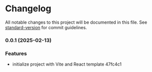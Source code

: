 # Changelog

All notable changes to this project will be documented in this file. See [standard-version](https://github.com/conventional-changelog/standard-version) for commit guidelines.

### 0.0.1 (2025-02-13)


### Features

* initialize project with Vite and React template 47fc4c1

